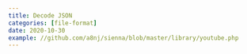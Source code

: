 ```yaml
---
title: Decode JSON
categories: [file-format]
date: 2020-10-30
example: //github.com/a8nj/sienna/blob/master/library/youtube.php
---
```

